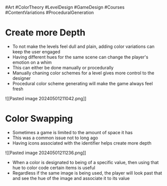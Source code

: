 #Art #ColorTheory #LevelDesign #GameDesign #Courses #ContentVariations #ProceduralGeneration 

# Create more Depth
- To not make the levels feel dull and plain, adding color variations can keep the user engaged
- Having different hues for the same scene can change the player's emotion on a whim
- This can either be done manually or procedurally
- Manually chaning color schemes for a level gives more control to the designer
- Procedural color scheme generating will make the game always feel fresh

![[Pasted image 20240501211042.png]]
# Color Swapping
- Sometimes a game is limited to the amount of space it has
- This was a common issue not to long ago
- Having icons associated with the identifier helps create more depth

![[Pasted image 20240501211236.png]]

- When a color is designated to being of a specific value, then using that hue to color code certain items is useful
- Regardless if the same image is being used, the player will look past that and see the hue of the image and associate it to its value